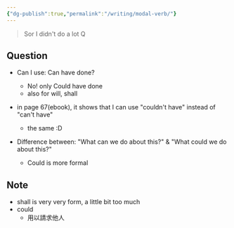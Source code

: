 ```yaml
---
{"dg-publish":true,"permalink":"/writing/modal-verb/"}
---
```



> Sor I didn't do a lot Q

## Question
- Can I use: Can have done?
	- No! only Could have done
	- also for will, shall

- in page 67(ebook), it shows that I can use "couldn't have" instead of "can't have"
	- the same :D

- Difference between: "What can we do about this?" & "What could we do about this?"
	- Could is more formal

## Note
- shall is very very form, a little bit too much
- could
	- 用以請求他人